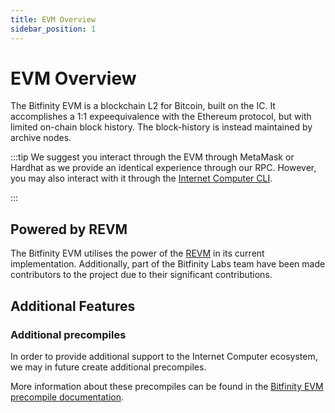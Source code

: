 ```yaml
---
title: EVM Overview
sidebar_position: 1
---
```


# EVM Overview

The Bitfinity EVM is a blockchain L2 for Bitcoin, built on the IC. It accomplishes a 1:1 expeequivalence with the Ethereum protocol, but with limited on-chain block history. The block-history is instead maintained by archive nodes. 

:::tip
We suggest you interact through the EVM through MetaMask or Hardhat as we provide
an identical experience through our RPC. However, you may also interact with it through the [Internet Computer CLI].

[Internet Computer CLI]: https://internetcomputer.org/docs/current/references/cli-reference/dfx-parent
:::

## Powered by REVM

The Bitfinity EVM utilises the power of the [REVM] in its current implementation. Additionally, part of the Bitfinity Labs team have been made contributors to the project due to their significant contributions.

[REVM]: https://github.com/bluealloy/revm

## Additional Features

### Additional precompiles

In order to provide additional support to the Internet Computer ecosystem, we may in future create additional precompiles.

More information about these precompiles can be found in the [Bitfinity EVM precompile documentation].

[Bitfinity EVM precompile documentation]: ./precompiles.md

